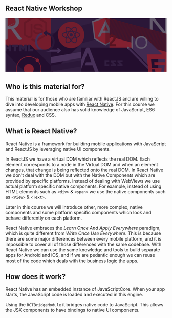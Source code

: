 ## React Native Workshop

![rangle.io](/img/intro.png)

## Who is this material for?
This material is for those who are familiar with ReactJS and are willing to dive into developing mobile apps with [React Native](https://facebook.github.io/react-native). For this course we assume that our audience also has solid knowledge of JavaScript, ES6 syntax, [Redux](https://github.com/reactjs/redux) and CSS.


## What is React Native?
React Native is a framework for building mobile applications with
JavaScript and ReactJS by leveraging native UI components.

In ReactJS we have a virtual DOM which reflects the real DOM.
Each element corresponds to a node in the Virtual DOM and when an element changes, that change is being reflected onto the real DOM. In React Native we don't deal with the DOM but with the Native Components which are provided by specific platforms. Instead of dealing with WebViews we use actual platform specific native components. For example, instead of using HTML elements such as `<div>` & `<span>` we use the native components such as `<View>` & `<Text>`.

Later in this course we will introduce other, more complex, native components and some platform specific components which look and behave differently on each platform.

React Native embraces the _Learn Once And Apply Everywhere_ paradigm, which is quite different from _Write Once Use Everywhere_. This is because there are some major differences between every mobile platform, and it is impossible to cover all of those differences with the same codebase. With React Native we can use the same knowledge and tools to build separate apps for Android and iOS, and if we are pedantic enough we can reuse most of the code which deals with
the business logic the apps.


## How does it work?
React Native has an embedded instance of JavaScriptCore. When your app starts, the JavaScript code is loaded and executed in this engine.

Using the `RCTBridgeModule` it bridges native code to JavaScript. This allows the JSX components to have bindings to native UI components.
